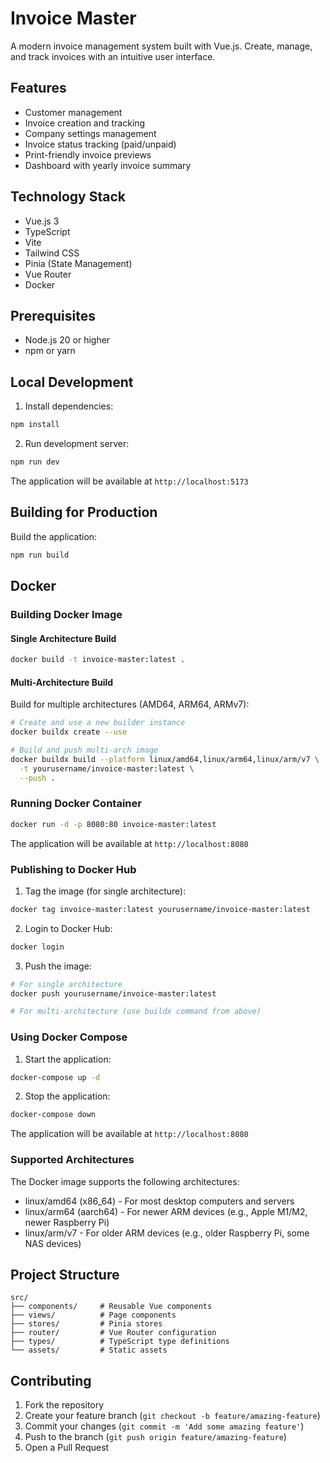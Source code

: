 # Invoice Master

A modern invoice management system built with Vue.js. Create, manage, and track invoices with an intuitive user interface.

## Features

- Customer management
- Invoice creation and tracking
- Company settings management
- Invoice status tracking (paid/unpaid)
- Print-friendly invoice previews
- Dashboard with yearly invoice summary

## Technology Stack

- Vue.js 3
- TypeScript
- Vite
- Tailwind CSS
- Pinia (State Management)
- Vue Router
- Docker

## Prerequisites

- Node.js 20 or higher
- npm or yarn

## Local Development

1. Install dependencies:
```bash
npm install
```

2. Run development server:
```bash
npm run dev
```

The application will be available at `http://localhost:5173`

## Building for Production

Build the application:
```bash
npm run build
```

## Docker

### Building Docker Image

#### Single Architecture Build
```bash
docker build -t invoice-master:latest .
```

#### Multi-Architecture Build
Build for multiple architectures (AMD64, ARM64, ARMv7):
```bash
# Create and use a new builder instance
docker buildx create --use

# Build and push multi-arch image
docker buildx build --platform linux/amd64,linux/arm64,linux/arm/v7 \
  -t yourusername/invoice-master:latest \
  --push .
```

### Running Docker Container

```bash
docker run -d -p 8080:80 invoice-master:latest
```

The application will be available at `http://localhost:8080`

### Publishing to Docker Hub

1. Tag the image (for single architecture):
```bash
docker tag invoice-master:latest yourusername/invoice-master:latest
```

2. Login to Docker Hub:
```bash
docker login
```

3. Push the image:
```bash
# For single architecture
docker push yourusername/invoice-master:latest

# For multi-architecture (use buildx command from above)
```

### Using Docker Compose

1. Start the application:
```bash
docker-compose up -d
```

2. Stop the application:
```bash
docker-compose down
```

The application will be available at `http://localhost:8080`

### Supported Architectures

The Docker image supports the following architectures:
- linux/amd64 (x86_64) - For most desktop computers and servers
- linux/arm64 (aarch64) - For newer ARM devices (e.g., Apple M1/M2, newer Raspberry Pi)
- linux/arm/v7 - For older ARM devices (e.g., older Raspberry Pi, some NAS devices)

## Project Structure

```
src/
├── components/     # Reusable Vue components
├── views/          # Page components
├── stores/         # Pinia stores
├── router/         # Vue Router configuration
├── types/          # TypeScript type definitions
└── assets/         # Static assets
```

## Contributing

1. Fork the repository
2. Create your feature branch (`git checkout -b feature/amazing-feature`)
3. Commit your changes (`git commit -m 'Add some amazing feature'`)
4. Push to the branch (`git push origin feature/amazing-feature`)
5. Open a Pull Request
